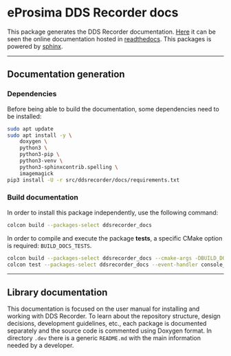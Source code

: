 # eProsima DDS Recorder docs

This package generates the DDS Recorder documentation.
[Here](https://eprosima-dds-recorder.readthedocs.io/en/latest/) it can be seen the online documentation hosted in
[readthedocs](https://readthedocs.org/).
This packages is powered by [sphinx](https://www.sphinx-doc.org/en/master/).

---

## Documentation generation

### Dependencies

Before being able to build the documentation, some dependencies need to be installed:

```bash
sudo apt update
sudo apt install -y \
    doxygen \
    python3 \
    python3-pip \
    python3-venv \
    python3-sphinxcontrib.spelling \
    imagemagick
pip3 install -U -r src/ddsrecorder/docs/requirements.txt
```

### Build documentation

In order to install this package independently, use the following command:
```bash
colcon build --packages-select ddsrecorder_docs
```
In order to compile and execute the package **tests**, a specific CMake option is required: `BUILD_DOCS_TESTS`.

```bash
colcon build --packages-select ddsrecorder_docs --cmake-args -DBUILD_DOCS_TESTS=ON
colcon test --packages-select ddsrecorder_docs --event-handler console_direct+
```

---

## Library documentation

This documentation is focused on the user manual for installing and working with DDS Recorder.
To learn about the repository structure, design decisions, development guidelines, etc.,
each package is documented separately and the source code is commented using Doxygen format.
In directory `.dev` there is a generic `README.md` with the main information needed by a developer.
